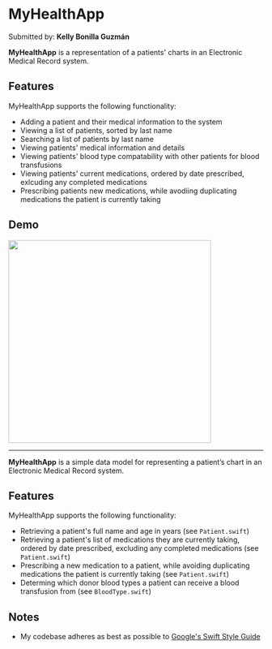 # MyHealthApp

Submitted by: **Kelly Bonilla Guzmán**

**MyHealthApp** is a representation of a patients' charts in an Electronic Medical Record system.

## Features

MyHealthApp supports the following functionality:
- Adding a patient and their medical information to the system
- Viewing a list of patients, sorted by last name
- Searching a list of patients by last name
- Viewing patients' medical information and details
- Viewing patients' blood type compatability with other patients for blood transfusions
- Viewing patients' current medications, ordered by date prescribed, exlcuding any completed medications
- Prescribing patients new medications, while avodiing duplicating medications the patient is currently taking

## Demo
<img src="MyHealthApp.gif" width="400">

---

**MyHealthApp** is a simple data model for representing a patient’s chart
in an Electronic Medical Record system.

## Features

MyHealthApp supports the following functionality:
- Retrieving a patient's full name and age in years (see `Patient.swift`)
- Retrieving a patient's list of medications they are currently taking, ordered
by date prescribed, excluding any completed medications (see `Patient.swift`)
- Prescribing a new medication to a patient, while avoiding duplicating medications the patient is currently taking (see `Patient.swift`)
- Determing which donor blood types a patient can receive a blood transfusion from (see `BloodType.swift`)

## Notes
- My codebase adheres as best as possible to [Google's Swift Style Guide](https://google.github.io/swift/#line-wrapping)
